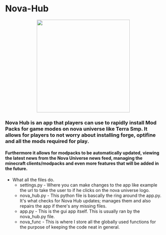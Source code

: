 # Nova-Hub
<p align="center">
 <img src="https://user-images.githubusercontent.com/66202304/119562923-d15dcd00-bd9e-11eb-8653-589393a2b3bc.png" width="300" height="300" />
</p>

### Nova Hub is an app that players can use to rapidly install Mod Packs for game modes on nova universe like Terra Smp. It allows for players to not worry about installing forge, optifine and all the mods required for play.
#### Furthermore it allows for modpacks to be automatically updated, viewing the latest news from the Nova Universe news feed, managing the minecraft clients/modpacks and even more features that will be added in the future.

* What all the files do.
  * settings.py - Where you can make changes to the app like example the url to take the user to if he clicks on the nova universe logo.
  * nova_hub.py - This python file is bascally the ring around the app.py. It's what checks for Nova Hub updates; manages them and also repairs the app if there's any missing files.
  * app.py - This is the gui app itself. This is usually ran by the nova_hub.py file.
  * nova_func - This is where I store all the globally used functions for the purpose of keeping the code neat in general.

